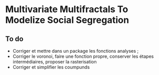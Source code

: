 # Multivariate Multifractals To Modelize Social Segregation





## To do 

- Corriger et mettre dans un package les fonctions analyses ;
- Corriger le voronoi, faire une fonction propre, conserver les étapes intermédiaires, proposer la rasterisation
- Corriger et simplifier les coumpunds 
